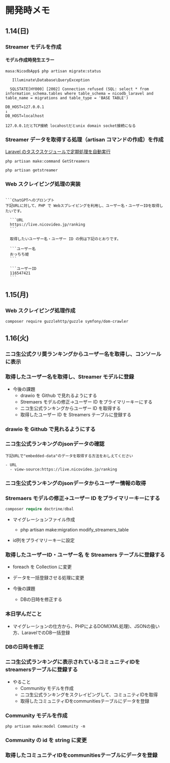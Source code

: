 # 開発時メモ

## 1.14(日)

### Streamer モデルを作成

#### モデル作成時発生エラー

```エラー
masa:NicodbApp$ php artisan migrate:status

   Illuminate\Database\QueryException

  SQLSTATE[HY000] [2002] Connection refused (SQL: select * from information_schema.tables where table_schema = nicodb_laravel and table_name = migrations and table_type = 'BASE TABLE')
```

```解決方法
DB_HOST=127.0.0.1
↓
DB_HOST=localhost
```

```原因
127.0.0.1だとTCP接続 locahostだとunix domain socket接続になる
```

### Streamer データを取得する処理（artisan コマンドの作成）を作成

[Laravel のタスクスケジュールで定期処理を自動実行](https://www.rail-c.com/laravel%E3%81%AE%E3%82%BF%E3%82%B9%E3%82%AF%E3%82%B9%E3%82%B1%E3%82%B8%E3%83%A5%E3%83%BC%E3%83%AB%E3%81%A7%E5%AE%9A%E6%9C%9F%E5%87%A6%E7%90%86%E3%82%92%E8%87%AA%E5%8B%95%E5%AE%9F%E8%A1%8C/)

```Streamer データを取得する artisan コマンドを作成
php artisan make:command GetStreamers
```

```実行コマンド
php artisan getstreamer
```

### Web スクレイピング処理の実装

````ロジック

```ChatGPTへのプロンプト
下記URLに対して、PHP で Webスプレイピングを利用し、ユーザー名・ユーザーIDを取得したいです。

  ```URL
  https://live.nicovideo.jp/ranking
  ```

  取得したいユーザー名・ユーザー ID の例は下記のとおりです。

  ```ユーザー名
  おっちち姫
  ```

  ```ユーザーID
  116547421
  ```

````

## 1.15(月)

### Web スクレイピング処理作成

```必要なライブラリをインストール
composer require guzzlehttp/guzzle symfony/dom-crawler
```

## 1.16(火)

### ニコ生公式クリ奨ランキングからユーザー名を取得し、コンソールに表示

### 取得したユーザー名を取得し、Streamer モデルに登録

- 今後の課題
  - drawio を Github で見れるようにする
  - Stremaers モデルの修正->ユーザー ID をプライマリーキーにする
  - ニコ生公式ランキングからユーザー ID を取得する
  - 取得したユーザー ID を Streamers テーブルに登録する

### drawio を Github で見れるようにする

### ニコ生公式ランキングのjsonデータの確認

```ChatGPTヘのプロンプト
下記URLで"embedded-data"のデータを取得する方法をおしえてください

- URL
  - view-source:https://live.nicovideo.jp/ranking
```

### ニコ生公式ランキングのjsonデータからユーザー情報の取得

### Stremaers モデルの修正->ユーザー ID をプライマリーキーにする

```php
composer require doctrine/dbal
```

- マイグレーションファイル作成
  - php artisan make:migration modify_streamers_table

- id列をプライマリーキーに設定

### 取得したユーザーID・ユーザー名 を Streamers テーブルに登録する

- foreach を Collection に変更
- データを一括登録させる処理に変更

- 今後の課題
  - DBの日時を修正する

### 本日学んだこと

- マイグレーションの仕方から、PHPによるDOM(XML処理)、JSONの扱い方、LaravelでのDB一括登録

### DBの日時を修正

### ニコ生公式ランキングに表示されているコミュニティIDをstreamersテーブルに登録する

- やること
  - Communitiy モデルを作成
  - ニコ生公式ランキングをスクレイピングして、コミュニティIDを取得
  - 取得したコミュニティIDをcommunitiesテーブルにデータを登録

### Community モデルを作成

```Communitiy モデルを作成
php artisan make:model Community -m
```

### Community の id を string に変更

### 取得したコミュニティIDをcommunitiesテーブルにデータを登録
